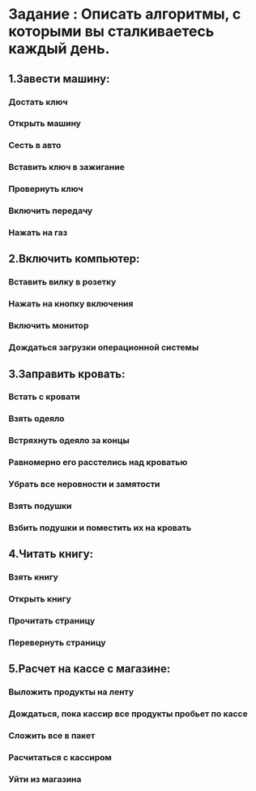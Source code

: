 # Задание : Описать алгоритмы, с которыми вы сталкиваетесь каждый день.

## 1.Завести машину:
###          Достать ключ
###          Открыть машину
###          Сесть в авто         
###          Вставить ключ в зажигание
###          Провернуть ключ          
###          Включить передачу    
###          Нажать на газ

## 2.Включить компьютер:
###          Вставить вилку в розетку 
###          Нажать на кнопку включения
###          Включить монитор
###          Дождаться загрузки операционной системы


## 3.Заправить кровать:
###          Встать с кровати
###          Взять одеяло
###          Встряхнуть одеяло за концы
###          Равномерно его расстелись над кроватью
###          Убрать все неровности и замятости
###          Взять подушки
###          Взбить подушки и поместить их на кровать

## 4.Читать книгу:
###          Взять книгу
###          Открыть книгу
###          Прочитать страницу
###          Перевернуть страницу


## 5.Расчет на кассе с магазине:
###          Выложить продукты на ленту
###          Дождаться, пока кассир все продукты пробьет по кассе
###          Сложить все в пакет
###          Расчитаться с кассиром
###          Уйти из магазина

